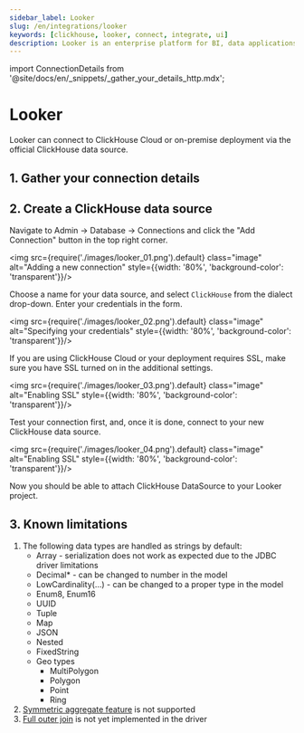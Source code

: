 ```yaml
---
sidebar_label: Looker
slug: /en/integrations/looker
keywords: [clickhouse, looker, connect, integrate, ui]
description: Looker is an enterprise platform for BI, data applications, and embedded analytics that helps you explore and share insights in real time.
---
```


import ConnectionDetails from '@site/docs/en/_snippets/_gather_your_details_http.mdx';

# Looker

Looker can connect to ClickHouse Cloud or on-premise deployment via the official ClickHouse data source.

## 1. Gather your connection details
<ConnectionDetails />

## 2. Create a ClickHouse data source

Navigate to Admin -> Database -> Connections and click the "Add Connection" button in the top right corner.

<img src={require('./images/looker_01.png').default} class="image" alt="Adding a new connection" style={{width: '80%', 'background-color': 'transparent'}}/>
<br/>

Choose a name for your data source, and select `ClickHouse` from the dialect drop-down. Enter your credentials in the form.

<img src={require('./images/looker_02.png').default} class="image" alt="Specifying your credentials" style={{width: '80%', 'background-color': 'transparent'}}/>
<br/>

If you are using ClickHouse Cloud or your deployment requires SSL, make sure you have SSL turned on in the additional settings.

<img src={require('./images/looker_03.png').default} class="image" alt="Enabling SSL" style={{width: '80%', 'background-color': 'transparent'}}/>
<br/>

Test your connection first, and, once it is done, connect to your new ClickHouse data source.

<img src={require('./images/looker_04.png').default} class="image" alt="Enabling SSL" style={{width: '80%', 'background-color': 'transparent'}}/>
<br/>

Now you should be able to attach ClickHouse DataSource to your Looker project.

## 3. Known limitations

1. The following data types are handled as strings by default:
   * Array - serialization does not work as expected due to the JDBC driver limitations
   * Decimal* - can be changed to number in the model
   * LowCardinality(...) - can be changed to a proper type in the model
   * Enum8, Enum16
   * UUID
   * Tuple
   * Map
   * JSON
   * Nested
   * FixedString
   * Geo types
     * MultiPolygon
     * Polygon
     * Point
     * Ring
2. [Symmetric aggregate feature](https://cloud.google.com/looker/docs/reference/param-explore-symmetric-aggregates) is not supported
3. [Full outer join](https://cloud.google.com/looker/docs/reference/param-explore-join-type#full_outer) is not yet implemented in the driver